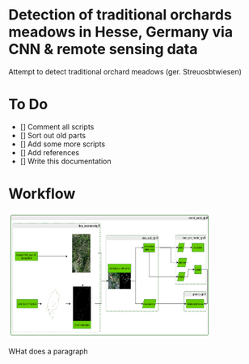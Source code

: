 # Detection of traditional orchards meadows in Hesse, Germany via CNN & remote sensing data
Attempt to detect traditional orchard meadows (ger. Streuosbtwiesen) 

# To Do
- [] Comment all scripts
- [] Sort out old parts
- [] Add some more scripts
- [] Add references
- [] Write this documentation

# Workflow


<img src="/img_out/workflow.png" width="400" height="250" />

<p>
WHat does a paragraph
</p>